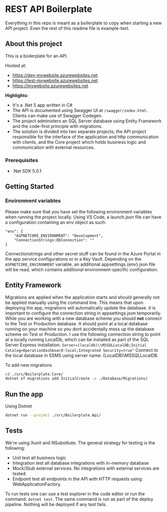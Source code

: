 # REST API Boilerplate

Everything in this repo is meant as a boilerplate to copy when starting a new API project. Even the rest of this readme file is example-text.

## About this project

This is a boilerplate for an API.

Hosted at:

- https://dev-mywebsite.azurewebsites.net
- https://test-mywebsite.azurewebsites.net
- https://mywebsite.azurewebsites.net

**Highlights:**

- It's a .Net 5 app written in C#
- The API is documented using Swagger UI at `/swagger/index.html`. Clients can make use of Swagger Codegen.
- The project administers an SQL Server database using Entity Framework and the code-first principle with migrations.
- The solution is divided into two separate projects; the API project responsible for the interface of the application and http communication with clients, and the Core project which holds business logic and communication with external resources.

### Prerequisites

- .Net SDK 5.0.1

## Getting Started

### Environment variables

Please make sure that you have set the following environment variables when running the project locally.
Using VS Code, a launch.json file can have a configuration containing an env object as such:

```
"env": {
    "ASPNETCORE_ENVIRONMENT": "Development",
    "ConnectionStrings:DbConnection": ""
}
```

Connectionstrings and other secret stuff can be found in the Azure Portal in the app service configurations or in a Key Vault.
Depending on the `ASPNETCORE_ENVIRONMENT` variable, an additional appsettings.{env}.json file will be read, which contains additional environment-specific configuration.

## Entity Framework

Migrations are applied when the application starts and should generally not be applied manually using the command line.
This means that upon deploying the app, migrations will automatically update the database.
it is important to configure the connection string in appsettings.json temporarily.
While you are working with a new database scheme you should **not** connect to the Test or Production database.
It should point at a local database running on your machine so you dont accidentally mess up the database scheme on Test or Production.
I use the following connection string to point at a locally running LocalDb, which can be installed as part of the SQL Server Express installation. `Server=(localdb)\\MSSQLLocalDB;Initial Catalog=OperationDashboard-local;Integrated Security=true"`
Connect to the local database in SSMS using server name: (LocalDB)\MSSQLLocalDB.

To add new migrations

```sh
cd ./src/Boilerplate.Core/
dotnet ef migrations add InitialCreate -o ./Database/Migrations/
```

## Run the app

Using Dotnet

```sh
dotnet run --project ./src/Boilerplate.Api/
```

## Tests

We're using Xunit and NSubstitute.
The general strategy for testing is the following:

- Unit test all business logic
- Integration test all database integrations with in-memory database
- Mock/Stub external services. No integrations with external services are tested.
- Endpoint test all endpoints in the API with HTTP requests using WebApplicationFactory.

To run tests one can use a test explorer in the code editor or run the command: `dotnet test`.
The same command is run as part of the deploy pipeline. Nothing will be deployed if any test fails.
